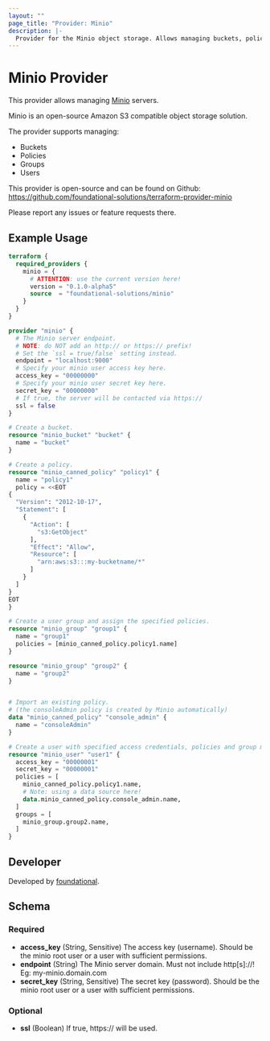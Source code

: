 ```yaml
---
layout: ""
page_title: "Provider: Minio"
description: |-
  Provider for the Minio object storage. Allows managing buckets, policies, groups and users.
---
```


# Minio Provider

This provider allows managing [Minio](https://min.io) servers.

Minio is an open-source Amazon S3 compatible object storage solution.

The provider supports managing:
* Buckets
* Policies
* Groups
* Users

This provider is open-source and can be found on Github: https://github.com/foundational-solutions/terraform-provider-minio

Please report any issues or feature requests there.

## Example Usage

```terraform
terraform {
  required_providers {
    minio = {
      # ATTENTION: use the current version here!
      version = "0.1.0-alpha5"
      source  = "foundational-solutions/minio"
    }
  }
}

provider "minio" {
  # The Minio server endpoint.
  # NOTE: do NOT add an http:// or https:// prefix!
  # Set the `ssl = true/false` setting instead.
  endpoint = "localhost:9000"
  # Specify your minio user access key here.
  access_key = "00000000"
  # Specify your minio user secret key here.
  secret_key = "00000000"
  # If true, the server will be contacted via https://
  ssl = false
}

# Create a bucket.
resource "minio_bucket" "bucket" {
  name = "bucket"
}

# Create a policy.
resource "minio_canned_policy" "policy1" {
  name = "policy1"
  policy = <<EOT
{
  "Version": "2012-10-17",
  "Statement": [
    {
      "Action": [
        "s3:GetObject"
      ],
      "Effect": "Allow",
      "Resource": [
        "arn:aws:s3:::my-bucketname/*"
      ]
    }
  ]
}
EOT
}

# Create a user group and assign the specified policies.
resource "minio_group" "group1" {
  name = "group1"
  policies = [minio_canned_policy.policy1.name]
}

resource "minio_group" "group2" {
  name = "group2"
}


# Import an existing policy.
# (the consoleAdmin policy is created by Minio automatically)
data "minio_canned_policy" "console_admin" {
  name = "consoleAdmin"
}

# Create a user with specified access credentials, policies and group membership.
resource "minio_user" "user1" {
  access_key = "00000001"
  secret_key = "00000001"
  policies = [
    minio_canned_policy.policy1.name,
    # Note: using a data source here!
    data.minio_canned_policy.console_admin.name,
  ]
  groups = [
    minio_group.group2.name,
  ]
}
```

## Developer

Developed by [foundational](https://foundational.cc).

<!-- schema generated by tfplugindocs -->
## Schema

### Required

- **access_key** (String, Sensitive) The access key (username).
Should be the minio root user or a user with sufficient permissions.
- **endpoint** (String) The Minio server domain.
Must not include http[s]://!
Eg: my-minio.domain.com
- **secret_key** (String, Sensitive) The secret key (password).
Should be the minio root user or a user with sufficient permissions.

### Optional

- **ssl** (Boolean) If true, https:// will be used.
